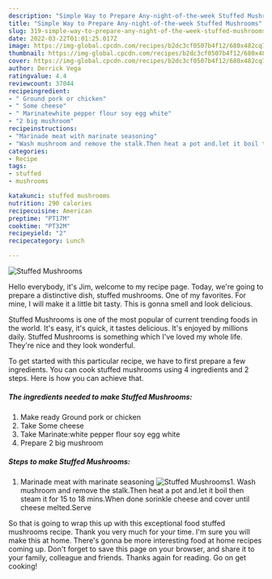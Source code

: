 ```yaml
---
description: "Simple Way to Prepare Any-night-of-the-week Stuffed Mushrooms"
title: "Simple Way to Prepare Any-night-of-the-week Stuffed Mushrooms"
slug: 319-simple-way-to-prepare-any-night-of-the-week-stuffed-mushrooms
date: 2022-03-22T01:01:25.017Z
image: https://img-global.cpcdn.com/recipes/b2dc3cf0507b4f12/680x482cq70/stuffed-mushrooms-recipe-main-photo.jpg
thumbnail: https://img-global.cpcdn.com/recipes/b2dc3cf0507b4f12/680x482cq70/stuffed-mushrooms-recipe-main-photo.jpg
cover: https://img-global.cpcdn.com/recipes/b2dc3cf0507b4f12/680x482cq70/stuffed-mushrooms-recipe-main-photo.jpg
author: Derrick Vega
ratingvalue: 4.4
reviewcount: 37044
recipeingredient:
- " Ground pork or chicken"
- " Some cheese"
- " Marinatewhite pepper flour soy egg white"
- "2 big mushroom"
recipeinstructions:
- "Marinade meat with marinate seasoning"
- "Wash mushroom and remove the stalk.Then heat a pot and.let it boil then steam it for 15 to 18 mins.When done sorinkle cheese and cover until cheese melted.Serve"
categories:
- Recipe
tags:
- stuffed
- mushrooms

katakunci: stuffed mushrooms 
nutrition: 290 calories
recipecuisine: American
preptime: "PT17M"
cooktime: "PT32M"
recipeyield: "2"
recipecategory: Lunch

---
```



![Stuffed Mushrooms](https://img-global.cpcdn.com/recipes/b2dc3cf0507b4f12/680x482cq70/stuffed-mushrooms-recipe-main-photo.jpg)

Hello everybody, it's Jim, welcome to my recipe page. Today, we're going to prepare a distinctive dish, stuffed mushrooms. One of my favorites. For mine, I will make it a little bit tasty. This is gonna smell and look delicious.



Stuffed Mushrooms is one of the most popular of current trending foods in the world. It's easy, it's quick, it tastes delicious. It's enjoyed by millions daily. Stuffed Mushrooms is something which I've loved my whole life. They're nice and they look wonderful.


To get started with this particular recipe, we have to first prepare a few ingredients. You can cook stuffed mushrooms using 4 ingredients and 2 steps. Here is how you can achieve that.

<!--inarticleads1-->

##### The ingredients needed to make Stuffed Mushrooms:

1. Make ready  Ground pork or chicken
1. Take  Some cheese
1. Take  Marinate:white pepper flour soy egg white
1. Prepare 2 big mushroom




<!--inarticleads2-->

##### Steps to make Stuffed Mushrooms:

1. Marinade meat with marinate seasoning
<img src="https://img-global.cpcdn.com/steps/efaba9acbeaf1c37/160x128cq70/stuffed-mushrooms-recipe-step-1-photo.jpg" alt="Stuffed Mushrooms">1. Wash mushroom and remove the stalk.Then heat a pot and.let it boil then steam it for 15 to 18 mins.When done sorinkle cheese and cover until cheese melted.Serve




So that is going to wrap this up with this exceptional food stuffed mushrooms recipe. Thank you very much for your time. I'm sure you will make this at home. There's gonna be more interesting food at home recipes coming up. Don't forget to save this page on your browser, and share it to your family, colleague and friends. Thanks again for reading. Go on get cooking!
